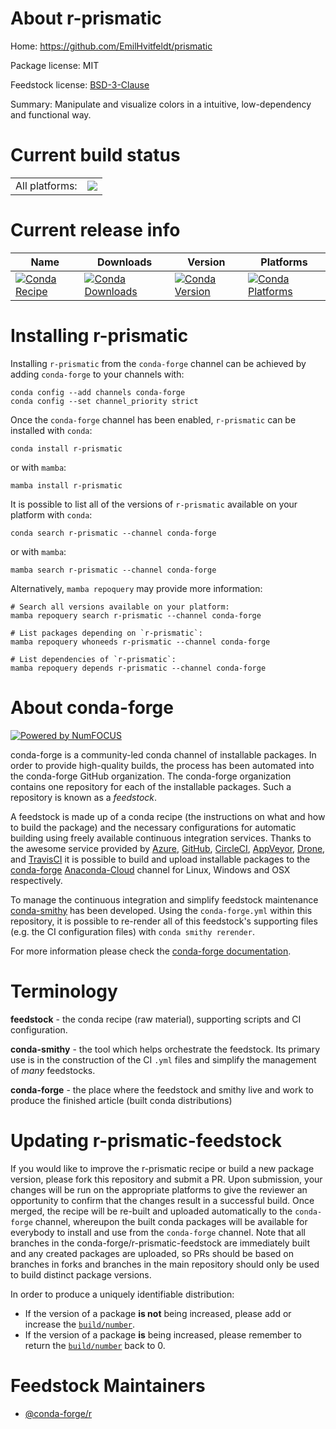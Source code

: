 About r-prismatic
=================

Home: https://github.com/EmilHvitfeldt/prismatic

Package license: MIT

Feedstock license: [BSD-3-Clause](https://github.com/conda-forge/r-prismatic-feedstock/blob/main/LICENSE.txt)

Summary: Manipulate and visualize colors in a intuitive, low-dependency and functional way.

Current build status
====================


<table><tr><td>All platforms:</td>
    <td>
      <a href="https://dev.azure.com/conda-forge/feedstock-builds/_build/latest?definitionId=8723&branchName=main">
        <img src="https://dev.azure.com/conda-forge/feedstock-builds/_apis/build/status/r-prismatic-feedstock?branchName=main">
      </a>
    </td>
  </tr>
</table>

Current release info
====================

| Name | Downloads | Version | Platforms |
| --- | --- | --- | --- |
| [![Conda Recipe](https://img.shields.io/badge/recipe-r--prismatic-green.svg)](https://anaconda.org/conda-forge/r-prismatic) | [![Conda Downloads](https://img.shields.io/conda/dn/conda-forge/r-prismatic.svg)](https://anaconda.org/conda-forge/r-prismatic) | [![Conda Version](https://img.shields.io/conda/vn/conda-forge/r-prismatic.svg)](https://anaconda.org/conda-forge/r-prismatic) | [![Conda Platforms](https://img.shields.io/conda/pn/conda-forge/r-prismatic.svg)](https://anaconda.org/conda-forge/r-prismatic) |

Installing r-prismatic
======================

Installing `r-prismatic` from the `conda-forge` channel can be achieved by adding `conda-forge` to your channels with:

```
conda config --add channels conda-forge
conda config --set channel_priority strict
```

Once the `conda-forge` channel has been enabled, `r-prismatic` can be installed with `conda`:

```
conda install r-prismatic
```

or with `mamba`:

```
mamba install r-prismatic
```

It is possible to list all of the versions of `r-prismatic` available on your platform with `conda`:

```
conda search r-prismatic --channel conda-forge
```

or with `mamba`:

```
mamba search r-prismatic --channel conda-forge
```

Alternatively, `mamba repoquery` may provide more information:

```
# Search all versions available on your platform:
mamba repoquery search r-prismatic --channel conda-forge

# List packages depending on `r-prismatic`:
mamba repoquery whoneeds r-prismatic --channel conda-forge

# List dependencies of `r-prismatic`:
mamba repoquery depends r-prismatic --channel conda-forge
```


About conda-forge
=================

[![Powered by
NumFOCUS](https://img.shields.io/badge/powered%20by-NumFOCUS-orange.svg?style=flat&colorA=E1523D&colorB=007D8A)](https://numfocus.org)

conda-forge is a community-led conda channel of installable packages.
In order to provide high-quality builds, the process has been automated into the
conda-forge GitHub organization. The conda-forge organization contains one repository
for each of the installable packages. Such a repository is known as a *feedstock*.

A feedstock is made up of a conda recipe (the instructions on what and how to build
the package) and the necessary configurations for automatic building using freely
available continuous integration services. Thanks to the awesome service provided by
[Azure](https://azure.microsoft.com/en-us/services/devops/), [GitHub](https://github.com/),
[CircleCI](https://circleci.com/), [AppVeyor](https://www.appveyor.com/),
[Drone](https://cloud.drone.io/welcome), and [TravisCI](https://travis-ci.com/)
it is possible to build and upload installable packages to the
[conda-forge](https://anaconda.org/conda-forge) [Anaconda-Cloud](https://anaconda.org/)
channel for Linux, Windows and OSX respectively.

To manage the continuous integration and simplify feedstock maintenance
[conda-smithy](https://github.com/conda-forge/conda-smithy) has been developed.
Using the ``conda-forge.yml`` within this repository, it is possible to re-render all of
this feedstock's supporting files (e.g. the CI configuration files) with ``conda smithy rerender``.

For more information please check the [conda-forge documentation](https://conda-forge.org/docs/).

Terminology
===========

**feedstock** - the conda recipe (raw material), supporting scripts and CI configuration.

**conda-smithy** - the tool which helps orchestrate the feedstock.
                   Its primary use is in the construction of the CI ``.yml`` files
                   and simplify the management of *many* feedstocks.

**conda-forge** - the place where the feedstock and smithy live and work to
                  produce the finished article (built conda distributions)


Updating r-prismatic-feedstock
==============================

If you would like to improve the r-prismatic recipe or build a new
package version, please fork this repository and submit a PR. Upon submission,
your changes will be run on the appropriate platforms to give the reviewer an
opportunity to confirm that the changes result in a successful build. Once
merged, the recipe will be re-built and uploaded automatically to the
`conda-forge` channel, whereupon the built conda packages will be available for
everybody to install and use from the `conda-forge` channel.
Note that all branches in the conda-forge/r-prismatic-feedstock are
immediately built and any created packages are uploaded, so PRs should be based
on branches in forks and branches in the main repository should only be used to
build distinct package versions.

In order to produce a uniquely identifiable distribution:
 * If the version of a package **is not** being increased, please add or increase
   the [``build/number``](https://docs.conda.io/projects/conda-build/en/latest/resources/define-metadata.html#build-number-and-string).
 * If the version of a package **is** being increased, please remember to return
   the [``build/number``](https://docs.conda.io/projects/conda-build/en/latest/resources/define-metadata.html#build-number-and-string)
   back to 0.

Feedstock Maintainers
=====================

* [@conda-forge/r](https://github.com/conda-forge/r/)

